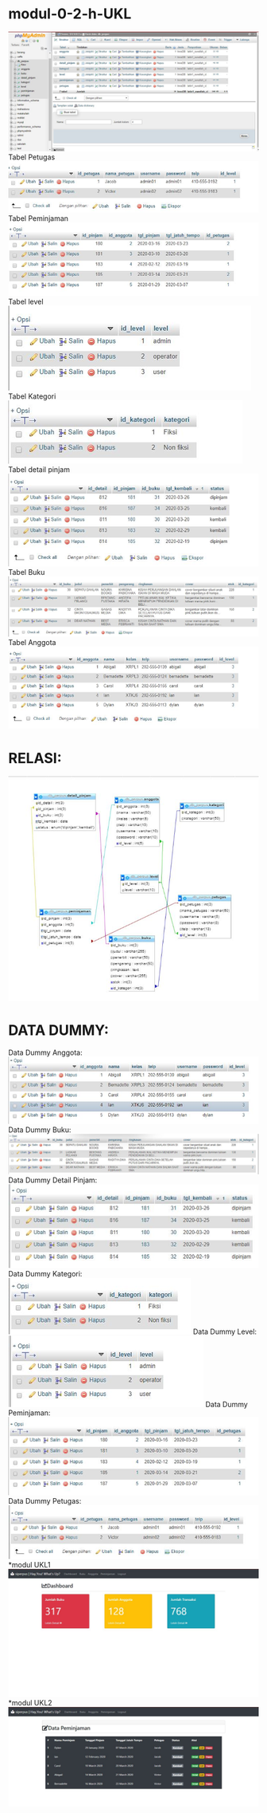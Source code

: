 # modul-0-2-h-UKL
![Alt Text](https://github.com/nurisarahmi28/modul-0-2-h-UKL/blob/master/UKL-0%20tampilan%20awal.JPG)
Tabel Petugas
![Alt Text](https://github.com/nurisarahmi28/modul-0-2-h-UKL/blob/master/tbl%20petugas%20UKL0.JPG)
Tabel Peminjaman
![Alt Text](https://github.com/nurisarahmi28/modul-0-2-h-UKL/blob/master/tbl%20peminjaman%20UKL-0.JPG)
Tabel level
![Alt Text](https://github.com/nurisarahmi28/modul-0-2-h-UKL/blob/master/tbl%20level%20UKL-0.JPG)
Tabel Kategori
![Alt Text](https://github.com/nurisarahmi28/modul-0-2-h-UKL/blob/master/tbl%20kategori%20UKL-0.JPG)
Tabel detail pinjam
![Alt Text](https://github.com/nurisarahmi28/modul-0-2-h-UKL/blob/master/tbl%20dtl%20pinjam%20UKL-0.JPG)
Tabel Buku
![Alt Text](https://github.com/nurisarahmi28/modul-0-2-h-UKL/blob/master/tbl%20buku%20UKL-0.JPG)
Tabel Anggota
![Alt Text](https://github.com/nurisarahmi28/modul-0-2-h-UKL/blob/master/tbl%20anggota%20UKL-0.JPG)
# RELASI:
![Alt Text](https://github.com/nurisarahmi28/modul-0-2-h-UKL/blob/master/Relasi.JPG)
# DATA DUMMY:
Data Dummy Anggota:
![Alt Text](https://github.com/nurisarahmi28/modul-0-2-h-UKL/blob/master/datadummy%20anggota.JPG)
Data Dummy Buku:
![Alt Text](https://github.com/nurisarahmi28/modul-0-2-h-UKL/blob/master/datadummy%20buku.JPG)
Data Dummy Detail Pinjam:
![Alt Text](https://github.com/nurisarahmi28/modul-0-2-h-UKL/blob/master/datadummy%20dtlpinjam.JPG)
Data Dummy Kategori:
![Alt Text](https://github.com/nurisarahmi28/modul-0-2-h-UKL/blob/master/datadummy%20kategori.JPG)
Data Dummy Level:
![Alt Text](https://github.com/nurisarahmi28/modul-0-2-h-UKL/blob/master/datadummy%20level.JPG)
Data Dummy Peminjaman:
![Alt Text](https://github.com/nurisarahmi28/modul-0-2-h-UKL/blob/master/datadummy%20peminjaman.JPG)
Data Dummy Petugas:
![Alt Text](https://github.com/nurisarahmi28/modul-0-2-h-UKL/blob/master/datadummy%20petugas.JPG)
 *modul UKL1
 ![Alt Text](https://github.com/nurisarahmi28/modul-0-2-h-UKL/blob/master/modul1.JPG)
 *modul UKL2
 ![Alt Text](https://github.com/nurisarahmi28/modul-0-2-h-UKL/blob/master/modul%202.JPG)
